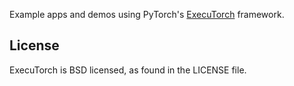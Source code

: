 Example apps and demos using PyTorch's [ExecuTorch](https://github.com/pytorch/executorch) framework.

## License
ExecuTorch is BSD licensed, as found in the LICENSE file.
